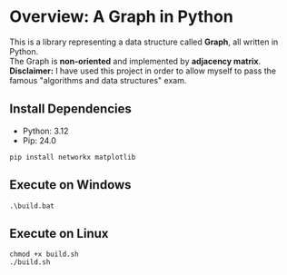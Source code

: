 # Overview: A Graph in Python

This is a library representing a data structure called __Graph__, all written in Python. <br />
The Graph is __non-oriented__ and implemented by __adjacency matrix__. <br />
__Disclaimer:__ I have used this project in order to allow myself to pass the famous "algorithms and data structures" exam. <br />

## Install Dependencies

- Python: 3.12
- Pip: 24.0

```shell
pip install networkx matplotlib
```

## Execute on Windows

```shell
.\build.bat
```

## Execute on Linux

```shell
chmod +x build.sh
./build.sh
```